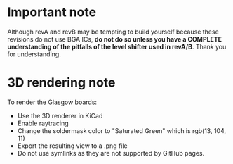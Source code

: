# Important note

Although revA and revB may be tempting to build yourself because these revisions do not use BGA ICs, **do not do so unless you have a COMPLETE understanding of the pitfalls of the level shifter used in revA/B**. Thank you for understanding.

# 3D rendering note

To render the Glasgow boards:

* Use the 3D renderer in KiCad
* Enable raytracing
* Change the soldermask color to "Saturated Green" which is rgb(13, 104, 11)
* Export the resulting view to a .png file
* Do not use symlinks as they are not supported by GitHub pages.
